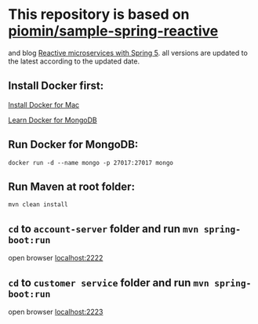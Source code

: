 # This repository is based on [piomin/sample-spring-reactive](https://github.com/piomin/sample-spring-reactive)
and blog [Reactive microservices with Spring 5](https://piotrminkowski.wordpress.com/2017/02/16/reactive-microservices-with-spring-5/).
all versions are updated to the latest according to the updated date.

## Install Docker first:
[Install Docker for Mac](https://docs.docker.com/docker-for-mac/install/)

[Learn Docker for MongoDB](https://docs.docker.com/engine/examples/mongodb/#using-the-mongodb-image)


## Run Docker for MongoDB:
`docker run -d --name mongo -p 27017:27017 mongo`

## Run Maven at root folder:
`mvn clean install`

## `cd` to `account-server` folder and run `mvn spring-boot:run`
open browser [localhost:2222](http://localhost:2222)

## `cd` to `customer service` folder and run `mvn spring-boot:run`
open browser [localhost:2223](http://localhost:2223)
